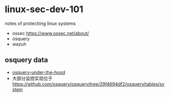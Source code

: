 # linux-sec-dev-101
notes of protectiing linux systems

* ossec https://www.ossec.net/about/
* osquery
* wazuh

## osquery data

* [osquery-under-the-hood](https://blog.kolide.com/osquery-under-the-hood-c1a8df46bb7a)
* 大部分监控实现位于 <https://github.com/osquery/osquery/tree/29f4694df2/osquery/tables/system>
